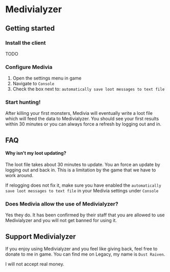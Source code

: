 # Medivialyzer

## Getting started
### Install the client
TODO

### Configure Medivia
1. Open the settings menu in game
2. Navigate to `Console`
3. Check the box next to: `automatically save loot messages to text file`

### Start hunting!
After killing your first monsters, Medivia will eventually write a loot file which will feed the data
to Medivialyzer. You should see your first results within 30 minutes or you can always force a refresh
by logging out and in.

## FAQ
#### Why isn't my loot updating?
The loot file takes about 30 minutes to update. You an force an update by logging out and back in.
This is a limitation by the game that we have to work around.

If relogging does not fix it, make sure you have enabled the `automatically save loot messages to text file` 
in your Medivia settings under `Console`

### Does Medivia allow the use of Medivialyzer?
Yes they do. It has been confirmed by their staff that you are allowed to use Medivialyzer and you will
not get banned for using it.

## Support Medivialyzer
If you enjoy using Medivialyzer and you feel like giving back, feel free to donate to me in game. 
You can find me on Legacy, my name is `Dust Raiven`.

I will not accept real money.